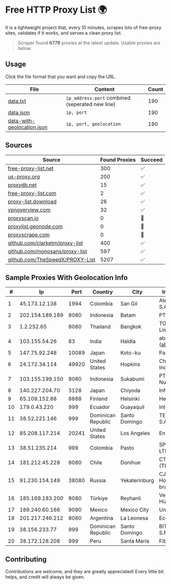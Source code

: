 
# Free HTTP Proxy List 🌍

It is a lightweight project that, every 10 minutes, scrapes lots of free-proxy sites, validates if it works, and serves a clean proxy list.


> Scraper found **6779** proxies at the latest update. Usable proxies are below.

## Usage

Click the file format that you want and copy the URL.


|File|Content|Count|
|----|-------|-----|
|[data.txt](https://raw.githubusercontent.com/themiralay/Proxy-List-World/master/data.txt)|`ip_address:port` combined (seperated new line)|190|
|[data.json](https://raw.githubusercontent.com/themiralay/Proxy-List-World/master/data.json)|`ip, port`|190|
|[data-with-geolocation.json](https://raw.githubusercontent.com/themiralay/Proxy-List-World/master/data-with-geolocation.json)|`ip, port, geolocation`|190|

## Sources

|Source|Found Proxies|Succeed|
|------|-------------|-------|
|[free-proxy-list.net](https://free-proxy-list.net)|300|✅|
|[us-proxy.org](https://www.us-proxy.org)|200|✅|
|[proxydb.net](http://proxydb.net)|15|✅|
|[free-proxy-list.com](https://free-proxy-list.com/?page=&port=&type%5B%5D=http&type%5B%5D=https&up_time=0&search=Search)|2|✅|
|[proxy-list.download](https://www.proxy-list.download/HTTP)|26|✅|
|[vpnoverview.com](https://vpnoverview.com/privacy/anonymous-browsing/free-proxy-servers)|32|✅|
|[proxyscan.io](https://www.proxyscan.io)|0|🚫|
|[proxylist.geonode.com](https://proxylist.geonode.com/api/proxy-list?limit=300&page=1&sort_by=lastChecked&sort_type=desc&protocols=http,https)|0|🚫|
|[proxyscrape.com](https://api.proxyscrape.com/v2/?request=displayproxies&protocol=http&timeout=10000&country=all&ssl=all&anonymity=all)|0|🚫|
|[github.com/clarketm/proxy-list](https://raw.githubusercontent.com/clarketm/proxy-list/master/proxy-list-raw.txt)|400|✅|
|[github.com/monosans/proxy-list](https://raw.githubusercontent.com/monosans/proxy-list/main/proxies/http.txt)|597|✅|
|[github.com/TheSpeedX/PROXY-List](https://raw.githubusercontent.com/TheSpeedX/PROXY-List/master/http.txt)|5207|✅|


## Sample Proxies With Geolocation Info

|#|Ip|Port|Country|City|Internet Service Provider|
|-|--|----|-------|----|-------------------------|
|1|45.173.12.138|1994|Colombia|San Gil|Atenea Telecomunicaciones S.A.S|
|2|202.154.189.189|8080|Indonesia|Batam|PT SOLNET INDONESIA|
|3|1.2.252.65|8080|Thailand|Bangkok|TOT Public Company Limited|
|4|103.155.54.26|83|India|Haldia|abuse-mailbox: (abuse@pegasuswave.com)|
|5|147.75.92.248|10089|Japan|Koto-ku|Packet Host, Inc.|
|6|24.172.34.114|49920|United States|Hopkins|Charter Communications Inc|
|7|103.155.199.150|8080|Indonesia|Sukabumi|PT Lintas Jaringan Nusantara|
|8|140.227.204.70|3128|Japan|Chiyoda|InfoSphere|
|9|65.109.152.88|8888|Finland|Helsinki|Hetzner Online GmbH|
|10|179.0.43.220|999|Ecuador|Guayaquil|Intercommerce S.A.|
|11|38.52.221.146|999|Dominican Republic|Santo Domingo|TELECABLE DOMINICANO, S.A.|
|12|85.208.117.214|20241|United States|Los Angeles|Enzu Inc|
|13|38.51.235.214|999|Colombia|Pasto|SP SISTEMAS PALACIOS LTDA|
|14|181.212.45.228|8080|Chile|Donihue|CTC. CORP S.A. (TELEFONICA EMPRESAS)|
|15|91.230.154.149|38080|Russia|Yekaterinburg|CJSC "ER-Telecom Holding" Yekaterinburg branch|
|16|185.169.183.200|8080|Türkiye|Reyhanli|Veganet Teknolojileri ve Hizmetleri LTD STI|
|17|189.240.60.166|9090|Mexico|Mexico City|Uninet S.A. de C.V.|
|18|201.217.246.212|8080|Argentina|La Leonesa|Ecom Chaco S.A.|
|19|38.156.233.77|999|Dominican Republic|Santo Domingo|BITNET DOMINICANA, S.R.L.|
|20|38.172.128.208|999|Peru|Santa María|Fiber Digital S.R.L|



## Contributing

Contributions are welcome, and they are greatly appreciated! Every
little bit helps, and credit will always be given.

